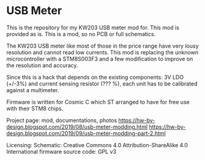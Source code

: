 USB Meter
=========

This is the repository for my KW203 USB meter mod for.
This mod is provided as is. This is a mod, so no PCB or full schematics.

The KW203 USB meter like most of those in the price range have very lousy
resolution and cannot read low currents.  This mod is replacing the
unknown microcontroller with a STM8S003F3 and a few modification to 
improve on the resolution and accuracy.

Since this is a hack that depends on the existing components: 
3V LDO (+/-3%) and current sensing resistor (??? %), each unit has to be 
calibrated against a multimeter.

Firmware is written for Cosmic C which ST arranged to have for free use 
with their STM8 chips.

Project page: mod, documentations, photos
https://hw-by-design.blogspot.com/2019/08/usb-meter-modding.html
https://hw-by-design.blogspot.com/2019/09/usb-meter-modding-part-2.html

Licensing:
Schematic: Creative Commons 4.0 Attribution-ShareAlike 4.0 International
firmware source code: GPL v3
